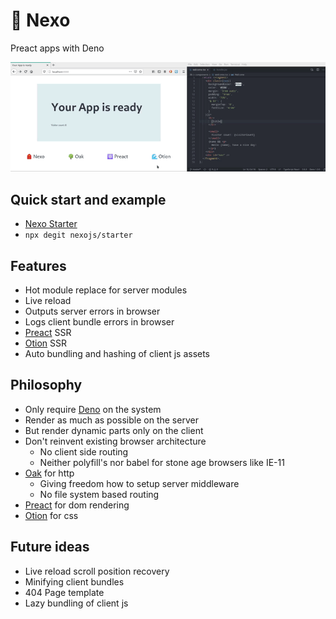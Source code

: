 # 🎒 Nexo
Preact apps with Deno

![](demo.gif)

## Quick start and example
- [Nexo Starter](https://github.com/nexojs/starter)
- `npx degit nexojs/starter`

## Features
- Hot module replace for server modules
- Live reload
- Outputs server errors in browser
- Logs client bundle errors in browser
- [Preact](https://github.com/preactjs/preact) SSR
- [Otion](https://github.com/kripod/otion) SSR
- Auto bundling and hashing of client js assets

## Philosophy
- Only require [Deno](https://github.com/denoland/deno) on the system
- Render as much as possible on the server
- But render dynamic parts only on the client
- Don't reinvent existing browser architecture
  - No client side routing
  - Neither polyfill's nor babel for stone age browsers like IE-11
- [Oak](https://github.com/oakserver/oak) for http
  - Giving freedom how to setup server middleware
  - No file system based routing
- [Preact](https://github.com/preactjs/preact) for dom rendering
- [Otion](https://github.com/kripod/otion) for css

## Future ideas
- Live reload scroll position recovery
- Minifying client bundles
- 404 Page template
- Lazy bundling of client js
